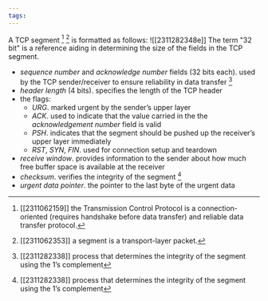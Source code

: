 ```yaml
---
tags:
---
```

A TCP segment [^1] [^2] is formatted as follows:
![[2311282348e]] The term "32 bit" is a reference aiding in determining the size of the fields in the TCP segment.
-  *sequence number* and *acknowledge number* fields (32 bits each). used by the TCP sender/receiver to ensure reliability in data transfer [^3]
- *header length* (4 bits). specifies the length of the TCP header
- the flags:
	- *URG*. marked urgent by the sender’s upper layer
	- *ACK*. used to indicate that the value carried in the the *acknowledgement number* field is valid
	- *PSH*. indicates that the segment should be pushed up the receiver’s upper layer immediately
	- *RST*, *SYN*, *FIN*. used for connection setup and teardown 
 - *receive window*. provides information to the sender about how much free buffer space is available at the receiver
 - *checksum*. verifies the integrity of the segment [^3]
 - *urgent data pointer*. the pointer to the last byte of the urgent data

[^1]: [[2311062159]] the Transmission Control Protocol is a connection-oriented (requires handshake before data transfer) and reliable data transfer protocol.
[^2]: [[2311062353]] a segment is a transport-layer packet.
[^3]: [[2311282338]] process that determines the integrity of the segment using the 1’s complement
[^4]: [[2311292101]] the sequence number acts as a counter for how many bytes have been transmitted by the sender; similarly, the acknowledgement number is a counter for received bytes by the receiver.
